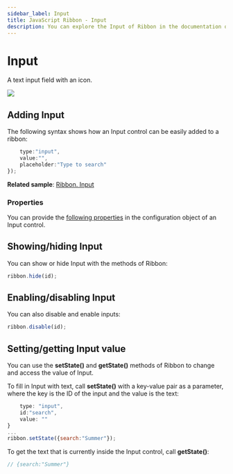 ```yaml
---
sidebar_label: Input
title: JavaScript Ribbon - Input 
description: You can explore the Input of Ribbon in the documentation of the DHTMLX JavaScript UI library. Browse developer guides and API reference, try out code examples and live demos, and download a free 30-day evaluation version of DHTMLX Suite.
---
```


# Input

A text input field with an icon.

![](../assets/ribbon/input.png)

## Adding Input

The following syntax shows how an Input control can be easily added to a ribbon:

```javascript
	type:"input",
	value:"",
	placeholder:"Type to search"
});
```

**Related sample**: [Ribbon. Input](https://snippet.dhtmlx.com/jjnzc3ng)

### Properties

You can provide the [following properties](ribbon/api/api_input_properties.md) in the configuration object of an Input control.

## Showing/hiding Input

You can show or hide Input with the methods of Ribbon:

```javascript
ribbon.hide(id);
```

## Enabling/disabling Input

You can also disable and enable inputs:

```javascript
ribbon.disable(id);
```

## Setting/getting Input value

You can use the **setState()** and **getState()** methods of Ribbon to change and access the value of Input.

To fill in Input with text, call **setState()** with a key-value pair as a parameter, where the key is the ID of the input and the value is the text:

```javascript
	type: "input",
	id:"search",
	value: ""
}
...
ribbon.setState({search:"Summer"});
```

To get the text that is currently inside the Input control, call **getState()**:

```javascript
// {search:"Summer"}
```
